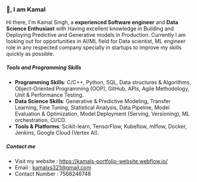 ### 👋, I am Kamal

Hi there, I'm Kamal Singh, a **experienced Software engineer** and **Data Science Enthusiast** with Having excellent knowledge in Building and Deploying Predictive and Generative models in Production. 
Currently I am looking out for opportunities in AI/ML field for Data scientist, ML engineer role in any respected company specially in startups to improve my skills quickly as possible.

##### Tools and Programming Skills
- **Programming Skills**: C/C++, Python, SQL, Data structures & Algorithms, Object-Oriented Programming (OOP), GitHub, APIs, Agile Methodology, Unit & Performance Testing.
- **Data Science Skills**: Generative & Predictive Modeling, Transfer Learning, Fine Tuning, Statistical Analysis, Data Pipeline, Model Evaluation & Optimization, Model Deployment (Serving, Versioning), ML orchestration, CI/CD.
- **Tools & Platforms**: Scikit-learn, TensorFlow, Kubeflow, mlflow, Docker, Jenkins, Google Cloud (Vertex AI).


##### Contact me 
- Visit my website : https://kamals-portfolio-website.webflow.io/
- Email : kamalxs321@gmail.com
- Contact Number : 7568246748

